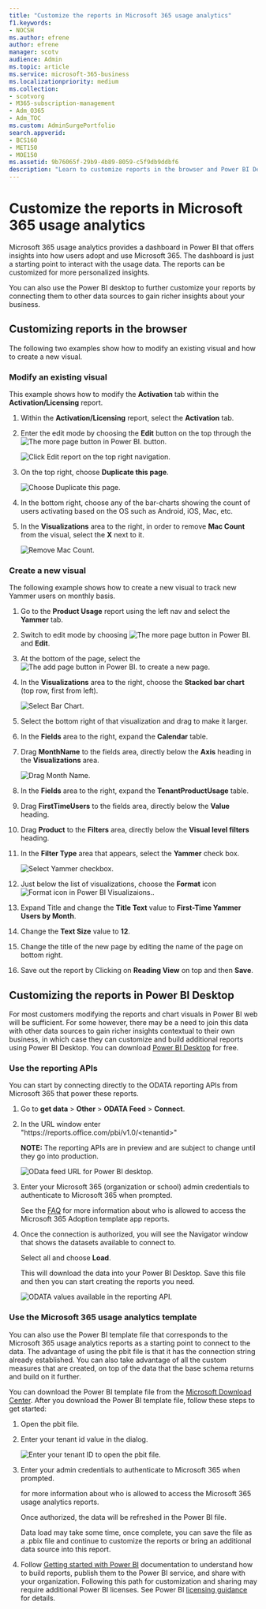 ```yaml
---
title: "Customize the reports in Microsoft 365 usage analytics"
f1.keywords:
- NOCSH
ms.author: efrene
author: efrene
manager: scotv
audience: Admin
ms.topic: article
ms.service: microsoft-365-business
ms.localizationpriority: medium
ms.collection:
- scotvorg
- M365-subscription-management
- Adm_O365
- Adm_TOC
ms.custom: AdminSurgePortfolio
search.appverid:
- BCS160
- MET150
- MOE150
ms.assetid: 9b76065f-29b9-4b89-8059-c5f9db9ddbf6
description: "Learn to customize reports in the browser and Power BI Desktop."
---
```


# Customize the reports in Microsoft 365 usage analytics

Microsoft 365 usage analytics provides a dashboard in Power BI that offers insights into how users adopt and use Microsoft 365. The dashboard is just a starting point to interact with the usage data. The reports can be customized for more personalized insights.

You can also use the Power BI desktop to further customize your reports by connecting them to other data sources to gain richer insights about your business.

## Customizing reports in the browser

The following two examples show how to modify an existing visual and how to create a new visual.

### Modify an existing visual

This example shows how to modify the **Activation** tab within the **Activation/Licensing** report.

1. Within the **Activation/Licensing** report, select the **Activation** tab.

2. Enter the edit mode by choosing the **Edit** button on the top through the ![The more page button in Power BI.](../../media/d8da3c19-3f2d-4bf6-811e-faa804f74770.png) button.

    ![Click Edit report on the top right navigation.](../../media/e2c16663-1fbd-4d7f-887c-0cbb891d3b3d.png)

3. On the top right, choose **Duplicate this page**.

    ![Choose Duplicate this page.](../../media/b2d18dcd-6b82-4ce7-ab79-1b24e3721309.png)

4. In the bottom right, choose any of the bar-charts showing the count of users activating based on the OS such as Android, iOS, Mac, etc.

5. In the **Visualizations** area to the right, in order to remove **Mac Count** from the visual, select the **X** next to it.

    ![Remove Mac Count.](../../media/ce3d8358-df57-4f64-bd25-ac5be7fc8713.png)

### Create a new visual

The following example shows how to create a new visual to track new Yammer users on monthly basis.

1. Go to the **Product Usage** report using the left nav and select the **Yammer** tab.

2. Switch to edit mode by choosing ![The more page button in Power BI.](../../media/d8da3c19-3f2d-4bf6-811e-faa804f74770.png) and **Edit**.

3. At the bottom of the page, select the ![The add page button in Power BI.](../../media/d3b8c117-17d4-4f53-b078-8fefc2155b24.png) to create a new page.

4. In the **Visualizations** area to the right, choose the **Stacked bar chart** (top row, first from left).

    ![Select Bar Chart.](../../media/214c3fed-6eae-43e6-83fb-708a2d74406e.png)

5. Select the bottom right of that visualization and drag to make it larger.

6. In the **Fields** area to the right, expand the **Calendar** table.

7. Drag **MonthName** to the fields area, directly below the **Axis** heading in the **Visualizations** area.

    ![Drag Month Name.](../../media/bff99987-8c4b-4618-89fd-47df557b0ed7.png)

8. In the **Fields** area to the right, expand the **TenantProductUsage** table.

9. Drag **FirstTimeUsers** to the fields area, directly below the **Value** heading.

10. Drag **Product** to the **Filters** area, directly below the **Visual level filters** heading.

11. In the **Filter Type** area that appears, select the **Yammer** check box.

    ![Select Yammer checkbox.](../../media/82e99730-0de9-42da-928a-76aab0c3e609.png)

12. Just below the list of visualizations, choose the **Format** icon ![Format icon in Power BI Visualizaions.](../../media/ee0602f3-3df5-4930-b862-db1d90ae4ae2.png).

13. Expand Title and change the **Title Text** value to **First-Time Yammer Users by Month**.

14. Change the **Text Size** value to **12**.

15. Change the title of the new page by editing the name of the page on bottom right.

16. Save out the report by Clicking on **Reading View** on top and then **Save**.

## Customizing the reports in Power BI Desktop

For most customers modifying the reports and chart visuals in Power BI web will be sufficient. For some however, there may be a need to join this data with other data sources to gain richer insights contextual to their own business, in which case they can customize and build additional reports using Power BI Desktop. You can download [Power BI Desktop](https://go.microsoft.com/fwlink/p/?linkid=849797) for free.

### Use the reporting APIs

You can start by connecting directly to the ODATA reporting APIs from Microsoft 365 that power these reports.

1. Go to **get data** \> **Other** \> **ODATA Feed** \> **Connect**.

2. In the URL window enter "https://<i></i>reports.office.com/pbi/v1.0/\<tenantid\>"

    **NOTE:**
    The reporting APIs are in preview and are subject to change until they go into production.

    ![OData feed URL for Power BI desktop.](../../media/c0ef967e-a454-4eba-bc8e-61e113170053.png)

3. Enter your Microsoft 365 (organization or school) admin credentials to authenticate to Microsoft 365 when prompted.

    See the [FAQ](usage-analytics.md#faq) for more information about who is allowed to access the Microsoft 365 Adoption template app reports.

4. Once the connection is authorized, you will see the Navigator window that shows the datasets available to connect to.

    Select all and choose **Load**.

    This will download the data into your Power BI Desktop. Save this file and then you can start creating the reports you need.

    ![ODATA values available in the reporting API.](../../media/545b4d17-dbbd-4cfc-b75a-a8b27283d438.png)

### Use the Microsoft 365 usage analytics template

You can also use the Power BI template file that corresponds to the Microsoft 365 usage analytics reports as a starting point to connect to the data. The advantage of using the pbit file is that it has the connection string already established. You can also take advantage of all the custom measures that are created, on top of the data that the base schema returns and build on it further.

You can download the Power BI template file from the [Microsoft Download Center](https://download.microsoft.com/download/7/8/2/782ba8a7-8d89-4958-a315-dab04c3b620c/Microsoft%20365%20Usage%20Analytics.pbit). After you download the Power BI template file, follow these steps to get started:

1. Open the pbit file.

2. Enter your tenant id value in the dialog.

    ![Enter your tenant ID to open the pbit file.](../../media/071ed0bf-8b9d-49c6-81fc-fd4c6cc85bd3.png)

3. Enter your admin credentials to authenticate to Microsoft 365 when prompted.

     for more information about who is allowed to access the Microsoft 365 usage analytics reports.

    Once authorized, the data will be refreshed in the Power BI file.

    Data load may take some time, once complete, you can save the file as a .pbix file and continue to customize the reports or bring an additional data source into this report.

4. Follow [Getting started with Power BI](/power-bi/fundamentals/desktop-getting-started) documentation to understand how to build reports, publish them to the Power BI service, and share with your organization. Following this path for customization and sharing may require additional Power BI licenses. See Power BI [licensing guidance](https://go.microsoft.com/fwlink/p/?linkid=849803) for details.
